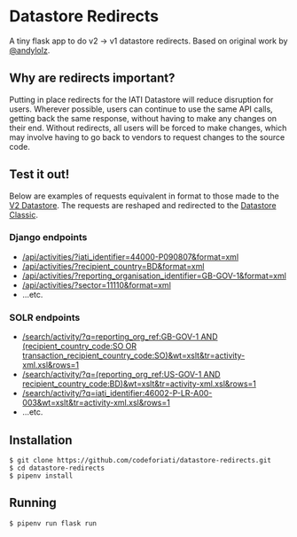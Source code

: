 # Datastore Redirects

A tiny flask app to do v2 -&gt; v1 datastore redirects. Based on original work by [@andylolz](https://twitter.com/andylolz).

## Why are redirects important?

Putting in place redirects for the IATI Datastore will reduce disruption for users. Wherever possible, users can continue to use the same API calls, getting back the same response, without having to make any changes on their end. Without redirects, all users will be forced to make changes, which may involve having to go back to vendors to request changes to the source code.

## Test it out!

Below are examples of requests equivalent in format to those made to the [V2 Datastore](https://iatidatastore.iatistandard.org/). The requests are reshaped and redirected to the [Datastore Classic](https://datastore.codeforiati.org/).


### Django endpoints

 * [/api/activities/?iati_identifier=44000-P090807&format=xml](/api/activities/?iati_identifier=44000-P090807&format=xml)
 * [/api/activities/?recipient_country=BD&format=xml](/api/activities/?recipient_country=BD&format=xml)
 * [/api/activities/?reporting_organisation_identifier=GB-GOV-1&format=xml](/api/activities/?reporting_organisation_identifier=GB-GOV-1&format=xml)
 * [/api/activities/?sector=11110&format=xml](/api/activities/?sector=11110&format=xml)
 * …etc.

### SOLR endpoints

 * <a href="/search/activity/?q=reporting_org_ref:GB-GOV-1 AND (recipient_country_code:SO OR transaction_recipient_country_code:SO)&wt=xslt&tr=activity-xml.xsl&rows=1">/search/activity/?q=reporting_org_ref:GB-GOV-1 AND (recipient_country_code:SO OR transaction_recipient_country_code:SO)&wt=xslt&tr=activity-xml.xsl&rows=1</a>
 * <a href="/search/activity/?q=(reporting_org_ref:US-GOV-1 AND recipient_country_code:BD)&wt=xslt&tr=activity-xml.xsl&rows=1">/search/activity/?q=(reporting_org_ref:US-GOV-1 AND recipient_country_code:BD)&wt=xslt&tr=activity-xml.xsl&rows=1</a>
 * <a href="/search/activity/?q=iati_identifier:46002-P-LR-A00-003&wt=xslt&tr=activity-xml.xsl&rows=1">/search/activity/?q=iati_identifier:46002-P-LR-A00-003&wt=xslt&tr=activity-xml.xsl&rows=1</a>
 * …etc.


## Installation

```shell
$ git clone https://github.com/codeforiati/datastore-redirects.git
$ cd datastore-redirects
$ pipenv install
```

## Running

```shell
$ pipenv run flask run
```

